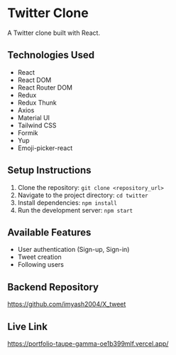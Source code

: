 # Twitter Clone

A Twitter clone built with React.

## Technologies Used

*   React
*   React DOM
*   React Router DOM
*   Redux
*   Redux Thunk
*   Axios
*   Material UI
*   Tailwind CSS
*   Formik
*   Yup
*   Emoji-picker-react

## Setup Instructions

1.  Clone the repository: `git clone <repository_url>`
2.  Navigate to the project directory: `cd twitter`
3.  Install dependencies: `npm install`
4.  Run the development server: `npm start`

## Available Features

*   User authentication (Sign-up, Sign-in)
*   Tweet creation
*   Following users

## Backend Repository

https://github.com/imyash2004/X_tweet

## Live Link

https://portfolio-taupe-gamma-oe1b399mlf.vercel.app/
